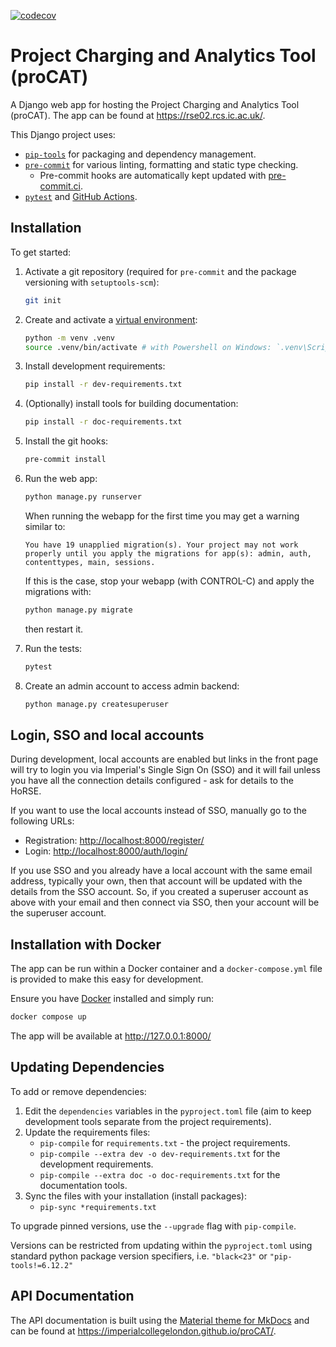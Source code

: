  <!-- markdownlint-disable MD041 -->
[![codecov](https://codecov.io/gh/ImperialCollegeLondon/proCAT/graph/badge.svg?token=A9KNEMYXXN)](https://codecov.io/gh/ImperialCollegeLondon/proCAT)

# Project Charging and Analytics Tool (proCAT)

A Django web app for hosting the Project Charging and Analytics Tool (proCAT). The app
can be found at <https://rse02.rcs.ic.ac.uk/>.

This Django project uses:

- [`pip-tools`][pip-tools] for packaging and dependency management.
- [`pre-commit`][pre-commit] for various linting, formatting and static type checking.
  - Pre-commit hooks are automatically kept updated with [pre-commit.ci][pre-commit.ci].
- [`pytest`][pytest] and [GitHub Actions][GitHub Actions].

## Installation

To get started:

1. Activate a git repository (required for `pre-commit` and the package versioning with
`setuptools-scm`):

   ```bash
   git init
   ```

1. Create and activate a [virtual environment]:

   ```bash
   python -m venv .venv
   source .venv/bin/activate # with Powershell on Windows: `.venv\Scripts\Activate.ps1`
   ```

1. Install development requirements:

   ```bash
   pip install -r dev-requirements.txt
   ```

1. (Optionally) install tools for building documentation:

   ```bash
   pip install -r doc-requirements.txt
   ```

1. Install the git hooks:

   ```bash
   pre-commit install
   ```

1. Run the web app:

   ```bash
   python manage.py runserver
   ```

   When running the webapp for the first time you may get a warning similar to:

   `You have 19 unapplied migration(s). Your project may not work properly until you apply the migrations for app(s): admin, auth, contenttypes, main, sessions.`

   If this is the case, stop your webapp (with CONTROL-C) and apply the migrations with:

   ```bash
   python manage.py migrate
   ```

   then restart it.

1. Run the tests:

   ```bash
   pytest
   ```

1. Create an admin account to access admin backend:

   ```bash
   python manage.py createsuperuser
   ```

## Login, SSO and local accounts

During development, local accounts are enabled but links in the front page will try to
login you via Imperial's Single Sign On (SSO) and it will fail unless you have all the
connection details configured - ask for details to the HoRSE.

If you want to use the local accounts instead of SSO, manually go to the following URLs:

- Registration: <http://localhost:8000/register/>
- Login: <http://localhost:8000/auth/login/>

If you use SSO and you already have a local account with the same email address,
typically your own, then that account will be updated with the details from the SSO
account. So, if you created a superuser account as above with your email and then
connect via SSO, then your account will be the superuser account.

## Installation with Docker

The app can be run within a Docker container and a `docker-compose.yml` file is provided to make this easy for development.

Ensure you have [Docker][Docker] installed and simply run:

```bash
docker compose up
```

The app will be available at <http://127.0.0.1:8000/>

## Updating Dependencies

To add or remove dependencies:

1. Edit the `dependencies` variables in the `pyproject.toml` file (aim to keep
development tools separate from the project requirements).
1. Update the requirements files:
   - `pip-compile` for `requirements.txt` - the project requirements.
   - `pip-compile --extra dev -o dev-requirements.txt` for the development requirements.
   - `pip-compile --extra doc -o doc-requirements.txt` for
the documentation tools.
1. Sync the files with your installation (install packages):
   - `pip-sync *requirements.txt`

To upgrade pinned versions, use the `--upgrade` flag with `pip-compile`.

Versions can be restricted from updating within the `pyproject.toml` using standard
python package version specifiers, i.e. `"black<23"` or `"pip-tools!=6.12.2"`

[pip-tools]: https://pip-tools.readthedocs.io/en/stable/
[pre-commit]: https://pre-commit.com/
[pytest]: https://pytest.org/
[GitHub Actions]: https://github.com/features/actions
[pre-commit.ci]: https://pre-commit.ci
[Docker]: https://docs.docker.com/desktop/
[virtual environment]: https://docs.python.org/3/library/venv.html

## API Documentation

The API documentation is built using the [Material theme for MkDocs](https://squidfunk.github.io/mkdocs-material/) and can be found at <https://imperialcollegelondon.github.io/proCAT/>.
